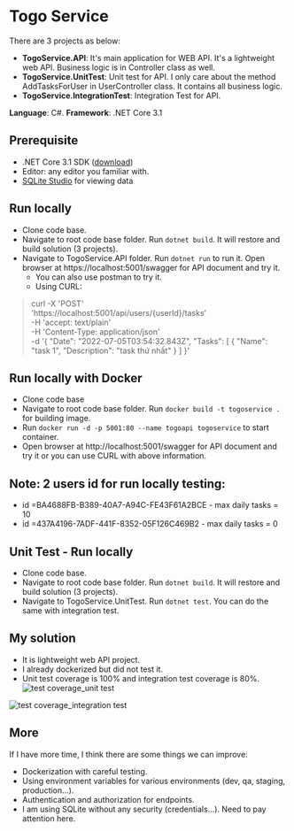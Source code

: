   # Togo Service
There are 3 projects as below:
  - **TogoService.API**: It's main application for WEB API. It's a lightweight web API. Business logic is in Controller class as well.
  - **TogoService.UnitTest**: Unit test for API. I only care about the method AddTasksForUser in UserController class. It contains all business logic.
  - **TogoService.IntegrationTest**: Integration Test for API.

**Language**: C#.
**Framework**: .NET Core 3.1

## Prerequisite
- .NET Core 3.1 SDK ([download](https://dotnet.microsoft.com/en-us/download/dotnet/3.1 "download"))
- Editor: any editor you familiar with. 
- [ SQLite Studio](https://sqlitestudio.pl/ " SQLite Studio") for viewing data 

## Run locally
- Clone code base.
- Navigate to root code base folder. Run `dotnet build`. It will restore and build solution (3 projects).
- Navigate to TogoService.API folder. Run `dotnet run` to run it. Open browser at https://localhost:5001/swagger for API document and try it.
  - You can also use postman to try it.
  - Using CURL: 
> curl -X 'POST' \
  'https://localhost:5001/api/users/{userId}/tasks' \
  -H 'accept: text/plain' \
  -H 'Content-Type: application/json' \
  -d '{
  "Date": "2022-07-05T03:54:32.843Z",
  "Tasks": [
    {
      "Name": "task 1",
      "Description": "task thứ nhất"
    }
  ]
}'

## Run locally with Docker
- Clone code base
- Navigate to root code base folder. Run `docker build -t togoservice .` for building image.
- Run `docker run -d -p 5001:80 --name togoapi togoservice` to start container.
- Open browser at http://localhost:5001/swagger for API document and try it or you can use CURL with above information.

## Note: 2 users id for run locally testing:
- id =BA4688FB-B389-40A7-A94C-FE43F61A2BCE - max daily tasks = 10
- id =437A4196-7ADF-441F-8352-05F126C469B2 - max daily tasks = 0

## Unit Test - Run locally
- Clone code base.
- Navigate to root code base folder. Run `dotnet build`. It will restore and build solution (3 projects).
- Navigate to TogoService.UnitTest. Run `dotnet test`.
You can do the same with integration test.

## My solution
- It is lightweight web API project.
- I already dockerized but did not test it.
- Unit test coverage is 100% and integration test coverage is 80%.
![test coverage_unit test](https://user-images.githubusercontent.com/4899325/177812275-8d8f2b01-78e7-4fa5-9450-cfbc2f120129.PNG)

![test coverage_integration test](https://user-images.githubusercontent.com/4899325/177812394-e5b6d475-aa96-4563-952a-2a452f3b351a.PNG)


## More
If I have more time, I think there are some things we can improve:
- Dockerization with careful testing.
- Using environment variables for various environments (dev, qa, staging, production...).
- Authentication and authorization for endpoints.
- I am using SQLite without any security (credentials...). Need to pay attention here.
